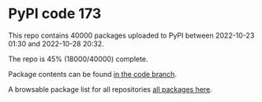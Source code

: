 # PyPI code 173

This repo contains 40000 packages uploaded to PyPI between 
2022-10-23 01:30 and 2022-10-28 20:32.

The repo is 45% (18000/40000) complete.

Package contents can be found [in the code branch](https://github.com/pypi-data/pypi-mirror-173/tree/code/packages).

A browsable package list for all repositories [all packages here](https://pypi-data.github.io/website/repositories/pypi-mirror-173).


